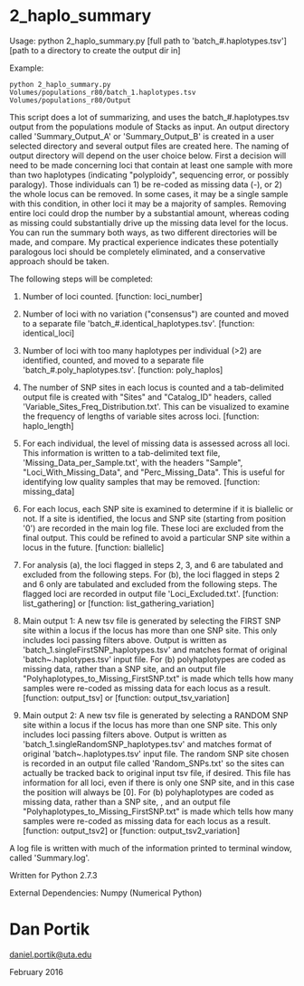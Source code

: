 # 2_haplo_summary

Usage: python 2_haplo_summary.py [full path to 'batch_#.haplotypes.tsv'] [path to a directory to create the output dir in]

Example:

`python 2_haplo_summary.py Volumes/populations_r80/batch_1.haplotypes.tsv Volumes/populations_r80/Output`

This script does a lot of summarizing, and uses the batch_#.haplotypes.tsv output from the 
populations module of Stacks as input. An output directory called 'Summary_Output_A'
or 'Summary_Output_B' is created in a user selected directory and several output files
are created here. The naming of output directory will depend on the user choice below.
First a decision will need to be made concerning loci that contain at least one sample with
more than two haplotypes (indicating "polyploidy", sequencing error, or possibly paralogy).
Those individuals can 1) be re-coded as missing data (-), or 2) the whole locus can be removed.
In some cases, it may be a single sample with this condition, in other loci it may be
a majority of samples. Removing entire loci could drop the number by a substantial amount,
whereas coding as missing could substantially drive up the missing data level for the locus.
You can run the summary both ways, as two different directories will be made, and compare.
My practical experience indicates these potentially paralogous loci should be completely
eliminated, and a conservative approach should be taken. 

The following steps will be completed:

  1. Number of loci counted. [function: loci_number]

  2. Number of loci with no variation ("consensus") are counted and moved to a separate file 'batch_#.identical_haplotypes.tsv'. [function: identical_loci]

  3. Number of loci with too many haplotypes per individual (>2) are identified, counted, and moved to a separate file 'batch_#.poly_haplotypes.tsv'. [function: poly_haplos]

  4. The number of SNP sites in each locus is counted and a tab-delimited output file is created with "Sites" and "Catalog_ID" headers, called 'Variable_Sites_Freq_Distribution.txt'. This can be visualized to examine the frequency of lengths of variable sites across loci. [function: haplo_length]

  5. For each individual, the level of missing data is assessed across all loci.  This information is written to a tab-delimited text file, 'Missing_Data_per_Sample.txt', with the headers "Sample", "Loci_With_Missing_Data", and "Perc_Missing_Data". This is useful for identifying low quality samples that may be removed. [function: missing_data]

  6. For each locus, each SNP site is examined to determine if it is biallelic or not. If a site is identified, the locus and SNP site (starting from position '0') are recorded in the main log file. These loci are excluded from the final output. This could be refined to avoid a particular SNP site within a locus in the future. [function: biallelic]

  7. For analysis (a), the loci flagged in steps 2, 3, and 6 are tabulated and excluded from the following steps. For (b), the loci flagged in steps 2 and 6 only are tabulated and excluded from the following steps. The flagged loci are recorded in output file 'Loci_Excluded.txt'. [function: list_gathering] or [function: list_gathering_variation]

  8. Main output 1: A new tsv file is generated by selecting the FIRST SNP site within a locus if the locus has more than one SNP site. This only includes loci passing filters above. Output is written as 'batch_1.singleFirstSNP_haplotypes.tsv' and matches format of original 'batch~.haplotypes.tsv' input file. For (b) polyhaplotypes are coded as missing data, rather than a SNP site, and an output file "Polyhaplotypes_to_Missing_FirstSNP.txt" is made which tells how many samples were re-coded as missing data for each locus as a result. [function: output_tsv] or [function: output_tsv_variation]

  9. Main output 2: A new tsv file is generated by selecting a RANDOM SNP site within a locus if the locus has more than one SNP site. This only includes loci passing filters above. Output is written as 'batch_1.singleRandomSNP_haplotypes.tsv' and matches format of original 'batch~.haplotypes.tsv' input file. The random SNP site chosen is recorded in an output file called 'Random_SNPs.txt' so the sites can actually be tracked back to original input tsv file, if desired. This file has information for all loci, even if there is only one SNP site, and in this case the position will always be [0]. For (b) polyhaplotypes are coded  as missing data, rather than a SNP site, , and an output file  "Polyhaplotypes_to_Missing_FirstSNP.txt" is made which tells how many samples were re-coded as missing data for each locus as a result. [function: output_tsv2] or [function: output_tsv2_variation]

A log file is written with much of the information printed to terminal window, called 
'Summary.log'.


Written for Python 2.7.3

External Dependencies: Numpy (Numerical Python)

# Dan Portik

daniel.portik@uta.edu

February 2016
